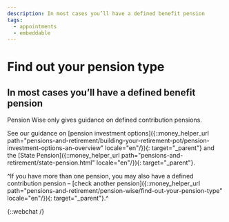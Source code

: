 ```yaml
---
description: In most cases you’ll have a defined benefit pension
tags:
  - appointments
  - embeddable
---
```


# Find out your pension type

## In most cases you’ll have a defined benefit pension

Pension Wise only gives guidance on defined contribution pensions.

See our guidance on [pension investment options]({::money_helper_url path="pensions-and-retirement/building-your-retirement-pot/pension-investment-options-an-overview" locale="en"/}){: target="_parent"} and the [State Pension]({::money_helper_url path="pensions-and-retirement/state-pension.html" locale="en"/}){: target="_parent"}.

^If you have more than one pension, you may also have a defined contribution pension – [check another pension]({::money_helper_url path="pensions-and-retirement/pension-wise/find-out-your-pension-type" locale="en"/}){: target="_parent"}.^

{::webchat /}
